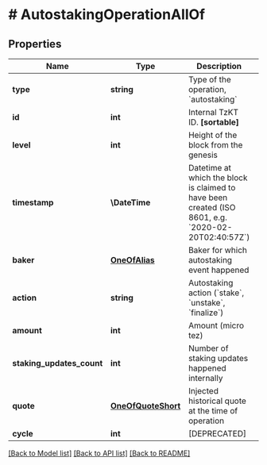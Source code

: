 # # AutostakingOperationAllOf

## Properties

Name | Type | Description | Notes
------------ | ------------- | ------------- | -------------
**type** | **string** | Type of the operation, &#x60;autostaking&#x60; | [optional]
**id** | **int** | Internal TzKT ID.   **[sortable]** | [optional]
**level** | **int** | Height of the block from the genesis | [optional]
**timestamp** | **\DateTime** | Datetime at which the block is claimed to have been created (ISO 8601, e.g. &#x60;2020-02-20T02:40:57Z&#x60;) | [optional]
**baker** | [**OneOfAlias**](OneOfAlias.md) | Baker for which autostaking event happened | [optional]
**action** | **string** | Autostaking action (&#x60;stake&#x60;, &#x60;unstake&#x60;, &#x60;finalize&#x60;) | [optional]
**amount** | **int** | Amount (micro tez) | [optional]
**staking_updates_count** | **int** | Number of staking updates happened internally | [optional]
**quote** | [**OneOfQuoteShort**](OneOfQuoteShort.md) | Injected historical quote at the time of operation | [optional]
**cycle** | **int** | [DEPRECATED] | [optional]

[[Back to Model list]](../../README.md#models) [[Back to API list]](../../README.md#endpoints) [[Back to README]](../../README.md)
